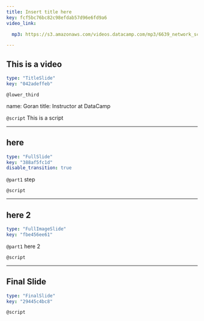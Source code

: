 ```yaml
---
title: Insert title here
key: fcf5bc76bc82c98efdab57d96e6fd9a6
video_link:

  mp3: https://s3.amazonaws.com/videos.datacamp.com/mp3/6639_network_science_a_tidy_approach/v2/6639_ch4_2.mp3

---
```

## This is a video
  
```yaml
type: "TitleSlide"
key: "042adeffeb"
```


`@lower_third`

name: Goran
title: Instructor at DataCamp


`@script`
This is a script


---
## here
  
```yaml
type: "FullSlide"
key: "388af5fc1d"
disable_transition: true
```


`@part1`
step


`@script`



---
## here 2
  
```yaml
type: "FullImageSlide"
key: "fbe456ee61"
```


`@part1`
here 2


`@script`



---
## Final Slide
  
```yaml
type: "FinalSlide"
key: "29445c4bc8"
```


`@script`


